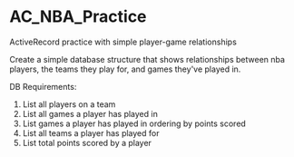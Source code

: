 # AC_NBA_Practice
ActiveRecord practice with simple player-game relationships

Create a simple database structure that shows relationships between nba players, the teams they play for, and games they've played in.

DB Requirements:
1. List all players on a team
2. List all games a player has played in
3. List games a player has played in ordering by points scored
4. List all teams a player has played for
5. List total points scored by a player
